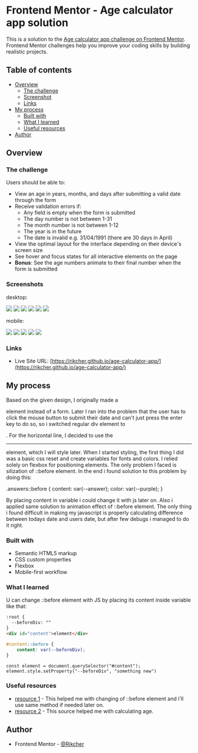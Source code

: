 # Frontend Mentor - Age calculator app solution

This is a solution to the [Age calculator app challenge on Frontend Mentor](https://www.frontendmentor.io/challenges/age-calculator-app-dF9DFFpj-Q). Frontend Mentor challenges help you improve your coding skills by building realistic projects. 

## Table of contents

- [Overview](#overview)
  - [The challenge](#the-challenge)
  - [Screenshot](#screenshot)
  - [Links](#links)
- [My process](#my-process)
  - [Built with](#built-with)
  - [What I learned](#what-i-learned)
  - [Useful resources](#useful-resources)
- [Author](#author)

## Overview

### The challenge

Users should be able to:

- View an age in years, months, and days after submitting a valid date through the form
- Receive validation errors if:
  - Any field is empty when the form is submitted
  - The day number is not between 1-31
  - The month number is not between 1-12
  - The year is in the future
  - The date is invalid e.g. 31/04/1991 (there are 30 days in April)
- View the optimal layout for the interface depending on their device's screen size
- See hover and focus states for all interactive elements on the page
- **Bonus**: See the age numbers animate to their final number when the form is submitted

### Screenshots

desktop:

  ![](./screenshots/active-state-desktop.png)
  ![](./screenshots/complete-desktop.png)
  ![](./screenshots/design-desktop.png)
  ![](./screenshots/error-empty-desktop.png)
  ![](./screenshots/error-invalid-desktop.png)
  ![](./screenshots/error-whole-form-desktop.png)

mobile:

  ![](./screenshots/complete-mobile.png)
  ![](./screenshots/design-mobile.png)
  ![](./screenshots/error-empty-mobile.png)
  ![](./screenshots/error-invalid-mobile.png)
  ![](./screenshots/error-whole-form-mobile.png)

### Links

- Live Site URL: [https://rikcher.github.io/age-calculator-app/](https://rikcher.github.io/age-calculator-app/)

## My process

Based on the given design, I originally made a <div></div> element instead of a form. Later I ran into the problem that the user has to click the mouse button to submit their date and can't just press the enter key to do so, so i switched regular div element to <form></form>. For the horizontal line, I decided to use the <hr> element, which I will style later.
When I started styling, the first thing I did was a basic css reset and create variables for fonts and colors. I relied solely on flexbox for positioning elements. The only problem I faced is silization of ::before element. In the end i found solution to this problem by doing this:

.answers::before {
  content: var(--answer);
  color: var(--purple);
}

By placing content in variable i could change it with js later on. Also i applied same solution to animation effect of ::before element.
The only thing i found difficult in making my javascript is properly calculating difference between todays date and users date, but after few debugs i managed to do it right.


### Built with

- Semantic HTML5 markup
- CSS custom properties
- Flexbox
- Mobile-first workflow

### What I learned

U can change ::before element with JS by placing its content inside variable like that:

```html
:root {
  --beforeDiv: ""
}
<div id="content">element</div>
```
```css
#content::before {
    content: var(--beforeDiv);
}
```
```JS
const element = document.querySelector("#content");
element.style.setProperty("--beforeDiv", "something new")
```

### Useful resources

- [resource 1](https://stackoverflow.com/questions/10495243/how-change-content-value-of-pseudo-before-element-by-javascript) - This helped me with changing of ::before element and i'll use same method if needed later on.
- [resource 2](https://www.cuemath.com/calculators/age-calculator/) - This source helped me with calculating age.

## Author

- Frontend Mentor - [@Rikcher](https://www.frontendmentor.io/profile/Rikcher)



